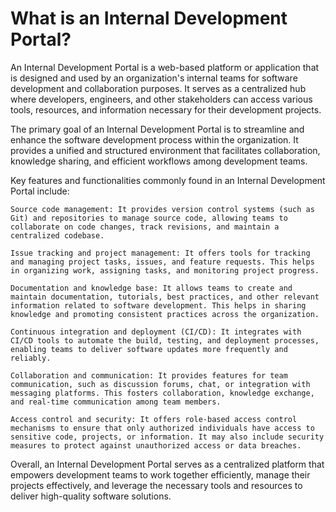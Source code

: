 # What is an Internal Development Portal?

An Internal Development Portal is a web-based platform or application that is designed and used by an organization's internal teams for software development and collaboration purposes. It serves as a centralized hub where developers, engineers, and other stakeholders can access various tools, resources, and information necessary for their development projects.

The primary goal of an Internal Development Portal is to streamline and enhance the software development process within the organization. It provides a unified and structured environment that facilitates collaboration, knowledge sharing, and efficient workflows among development teams.

Key features and functionalities commonly found in an Internal Development Portal include:

    Source code management: It provides version control systems (such as Git) and repositories to manage source code, allowing teams to collaborate on code changes, track revisions, and maintain a centralized codebase.

    Issue tracking and project management: It offers tools for tracking and managing project tasks, issues, and feature requests. This helps in organizing work, assigning tasks, and monitoring project progress.

    Documentation and knowledge base: It allows teams to create and maintain documentation, tutorials, best practices, and other relevant information related to software development. This helps in sharing knowledge and promoting consistent practices across the organization.

    Continuous integration and deployment (CI/CD): It integrates with CI/CD tools to automate the build, testing, and deployment processes, enabling teams to deliver software updates more frequently and reliably.

    Collaboration and communication: It provides features for team communication, such as discussion forums, chat, or integration with messaging platforms. This fosters collaboration, knowledge exchange, and real-time communication among team members.

    Access control and security: It offers role-based access control mechanisms to ensure that only authorized individuals have access to sensitive code, projects, or information. It may also include security measures to protect against unauthorized access or data breaches.

Overall, an Internal Development Portal serves as a centralized platform that empowers development teams to work together efficiently, manage their projects effectively, and leverage the necessary tools and resources to deliver high-quality software solutions.

